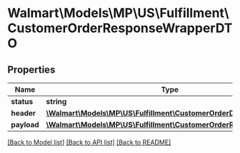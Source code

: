 # Walmart\Models\MP\US\Fulfillment\CustomerOrderResponseWrapperDTO

## Properties

Name | Type | Description | Notes
------------ | ------------- | ------------- | -------------
**status** | **string** | status | [optional]
**header** | [**\Walmart\Models\MP\US\Fulfillment\CustomerOrderDetailsHeader**](CustomerOrderDetailsHeader.md) |  | [optional]
**payload** | [**\Walmart\Models\MP\US\Fulfillment\CustomerOrderResponseWrapper**](CustomerOrderResponseWrapper.md) |  | [optional]


[[Back to Model list]](./) [[Back to API list]](../../../../../README.md#supported-apis) [[Back to README]](../../../../../README.md)

